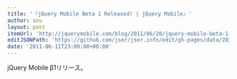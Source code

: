 ```yaml
---
title: '『jQuery Mobile Beta 1 Released! | jQuery Mobile』'
author: azu
layout: post
itemUrl: 'http://jquerymobile.com/blog/2011/06/20/jquery-mobile-beta-1-released/'
editJSONPath: 'https://github.com/jser/jser.info/edit/gh-pages/data/2011/06/index.json'
date: '2011-06-11T23:00:00+00:00'
---
```

jQuery Mobile β1リリース。
